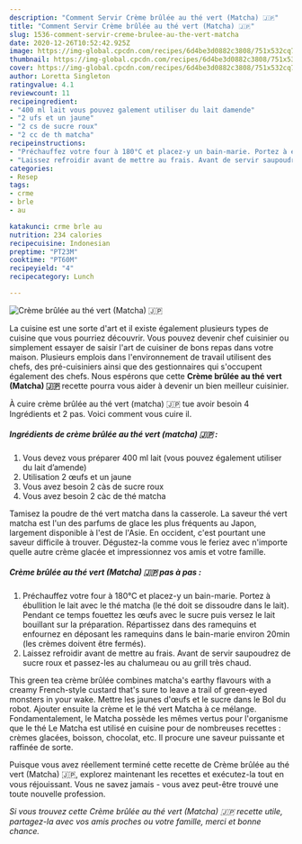 ```yaml
---
description: "Comment Servir Crème brûlée au thé vert (Matcha) 🇯🇵"
title: "Comment Servir Crème brûlée au thé vert (Matcha) 🇯🇵"
slug: 1536-comment-servir-creme-brulee-au-the-vert-matcha
date: 2020-12-26T10:52:42.925Z
image: https://img-global.cpcdn.com/recipes/6d4be3d0882c3808/751x532cq70/creme-brulee-au-the-vert-matcha-🇯🇵-photo-principale-de-la-recette.jpg
thumbnail: https://img-global.cpcdn.com/recipes/6d4be3d0882c3808/751x532cq70/creme-brulee-au-the-vert-matcha-🇯🇵-photo-principale-de-la-recette.jpg
cover: https://img-global.cpcdn.com/recipes/6d4be3d0882c3808/751x532cq70/creme-brulee-au-the-vert-matcha-🇯🇵-photo-principale-de-la-recette.jpg
author: Loretta Singleton
ratingvalue: 4.1
reviewcount: 11
recipeingredient:
- "400 ml lait vous pouvez galement utiliser du lait damende"
- "2 ufs et un jaune"
- "2 cs de sucre roux"
- "2 cc de th matcha"
recipeinstructions:
- "Préchauffez votre four à 180°C et placez-y un bain-marie. Portez à ébullition le lait avec le thé matcha (le thé doit se dissoudre dans le lait). Pendant ce temps fouettez les œufs avec le sucre puis versez le lait bouillant sur la préparation. Répartissez dans des ramequins et enfournez en déposant les ramequins dans le bain-marie environ 20min (les crèmes doivent être fermés)."
- "Laissez refroidir avant de mettre au frais. Avant de servir saupoudrez de sucre roux et passez-les au chalumeau ou au grill très chaud."
categories:
- Resep
tags:
- crme
- brle
- au

katakunci: crme brle au 
nutrition: 234 calories
recipecuisine: Indonesian
preptime: "PT23M"
cooktime: "PT60M"
recipeyield: "4"
recipecategory: Lunch

---
```



![Crème brûlée au thé vert (Matcha) 🇯🇵](https://img-global.cpcdn.com/recipes/6d4be3d0882c3808/751x532cq70/creme-brulee-au-the-vert-matcha-🇯🇵-photo-principale-de-la-recette.jpg)

La cuisine est une sorte d'art et il existe également plusieurs types de cuisine que vous pourriez découvrir. Vous pouvez devenir chef cuisinier ou simplement essayer de saisir l'art de cuisiner de bons repas dans votre maison. Plusieurs emplois dans l'environnement de travail utilisent des chefs, des pré-cuisiniers ainsi que des gestionnaires qui s'occupent également des chefs. Nous espérons que cette <strong> Crème brûlée au thé vert (Matcha) 🇯🇵 </strong> recette pourra vous aider à devenir un bien meilleur cuisinier.

<!--inarticleads1-->

À cuire crème brûlée au thé vert (matcha) 🇯🇵 tue avoir besoin 4 Ingrédients et 2 pas. Voici comment vous cuire il.

##### Ingrédients de crème brûlée au thé vert (matcha) 🇯🇵 :

1. Vous devez vous préparer 400 ml lait (vous pouvez également utiliser du lait d’amende)
1. Utilisation 2 œufs et un jaune
1. Vous avez besoin 2 càs de sucre roux
1. Vous avez besoin 2 càc de thé matcha


Tamisez la poudre de thé vert matcha dans la casserole. La saveur thé vert matcha est l&#39;un des parfums de glace les plus fréquents au Japon, largement disponible à l&#39;est de l&#39;Asie. En occident, c&#39;est pourtant une saveur difficile à trouver. Dégustez-la comme vous le feriez avec n&#39;importe quelle autre crème glacée et impressionnez vos amis et votre famille. 

<!--inarticleads2-->

##### Crème brûlée au thé vert (Matcha) 🇯🇵 pas à pas :

1. Préchauffez votre four à 180°C et placez-y un bain-marie. Portez à ébullition le lait avec le thé matcha (le thé doit se dissoudre dans le lait). Pendant ce temps fouettez les œufs avec le sucre puis versez le lait bouillant sur la préparation. Répartissez dans des ramequins et enfournez en déposant les ramequins dans le bain-marie environ 20min (les crèmes doivent être fermés).
1. Laissez refroidir avant de mettre au frais. Avant de servir saupoudrez de sucre roux et passez-les au chalumeau ou au grill très chaud.


This green tea crème brûlée combines matcha&#39;s earthy flavours with a creamy French-style custard that&#39;s sure to leave a trail of green-eyed monsters in your wake. Mettre les jaunes d&#39;œufs et le sucre dans le Bol du robot. Ajouter ensuite la crème et le thé vert Matcha à ce mélange. Fondamentalement, le Matcha possède les mêmes vertus pour l&#39;organisme que le thé Le Matcha est utilisé en cuisine pour de nombreuses recettes : crèmes glacées, boisson, chocolat, etc. Il procure une saveur puissante et raffinée de sorte. 

<!--inarticleads1-->

<p>
Puisque vous avez réellement terminé cette recette de Crème brûlée au thé vert (Matcha) 🇯🇵, explorez maintenant les recettes et exécutez-la tout en vous réjouissant. Vous ne savez jamais - vous avez peut-être trouvé une toute nouvelle profession.
</p>

<p>
<i>Si vous trouvez cette Crème brûlée au thé vert (Matcha) 🇯🇵 recette utile, partagez-la avec vos amis proches ou votre famille, merci et bonne chance.</i>
</p>

